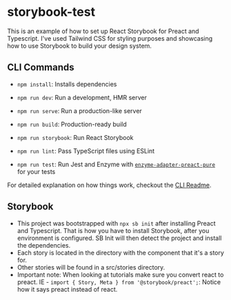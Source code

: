 # storybook-test
This is an example of how to set up React Storybook for Preact and Typescript. I've used Tailwind CSS for styling purposes and showcasing how to use Storybook to build your design system.

## CLI Commands
*   `npm install`: Installs dependencies

*   `npm run dev`: Run a development, HMR server

*   `npm run serve`: Run a production-like server

*   `npm run build`: Production-ready build

*   `npm run storybook`: Run React Storybook

*   `npm run lint`: Pass TypeScript files using ESLint

*   `npm run test`: Run Jest and Enzyme with
    [`enzyme-adapter-preact-pure`](https://github.com/preactjs/enzyme-adapter-preact-pure) for
    your tests


For detailed explanation on how things work, checkout the [CLI Readme](https://github.com/developit/preact-cli/blob/master/README.md).

## Storybook
* This project was bootstrapped with `npx sb init` after installing Preact and Typescript. That is how you have to install Storybook, after you environment is configured. SB Init will then detect the project and install the dependencies.
* Each story is located in the directory with the component that it's a story for.
* Other stories will be found in a src/stories directory.
* Important note: When looking at tutorials make sure you convert react to preact. IE - `import { Story, Meta } from '@storybook/preact';`: Notice how it says preact instead of react.